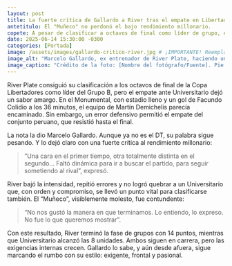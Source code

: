 ```yaml
---
layout: post
title: La fuerte crítica de Gallardo a River tras el empate en Libertadores.
antetitulo: El "Muñeco" no perdonó el bajo rendimiento millonario.
copete: A pesar de clasificar a octavos de final como líder de grupo, el empate de River Plate ante Universitario generó la dura reacción de Marcelo Gallardo, quien señaló falta de dinámica y errores defensivos.
date: 2025-06-14 15:30:00 -0300
categories: [Portada]
image: /assets/images/gallardo-critico-river.jpg # ¡IMPORTANTE! Reemplaza esto con el nombre real de tu archivo de imagen. Ejemplo: /assets/images/gallardo-critica-river.jpg
image_alt: "Marcelo Gallardo, ex entrenador de River Plate, haciendo un gesto de desaprobación." # ¡IMPORTANTE! Reemplaza esto con una descripción concisa de la imagen.
image_caption: "Crédito de la foto: [Nombre del fotógrafo/Fuente]. Pie de foto sobre la crítica de Gallardo." # ¡IMPORTANTE! Reemplaza esto con el pie de foto de la imagen.
---
```


River Plate consiguió su clasificación a los octavos de final de la Copa Libertadores como líder del Grupo B, pero el empate ante Universitario dejó un sabor amargo. En el Monumental, con estadio lleno y un gol de Facundo Colidio a los 36 minutos, el equipo de Martín Demichelis parecía encaminado. Sin embargo, un error defensivo permitió el empate del conjunto peruano, que resistió hasta el final.

La nota la dio Marcelo Gallardo. Aunque ya no es el DT, su palabra sigue pesando. Y lo dejó claro con una fuerte crítica al rendimiento millonario:

> “Una cara en el primer tiempo, otra totalmente distinta en el segundo... Faltó dinámica para ir a buscar el partido, para seguir sometiendo al rival”, expresó.

River bajó la intensidad, repitió errores y no logró quebrar a un Universitario que, con orden y compromiso, se llevó un punto vital para clasificarse también. El “Muñeco”, visiblemente molesto, fue contundente:

> “No nos gustó la manera en que terminamos. Lo entiendo, lo expreso. No fue lo que queremos mostrar”.

Con este resultado, River terminó la fase de grupos con 14 puntos, mientras que Universitario alcanzó las 8 unidades. Ambos siguen en carrera, pero las exigencias internas crecen. Gallardo lo sabe, y aún desde afuera, sigue marcando el rumbo con su estilo: exigente, frontal y pasional.